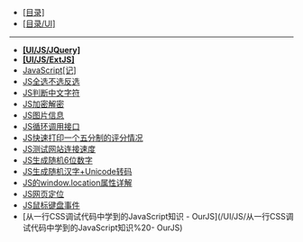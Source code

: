 - [[目录]](/)
- [[目录/UI]](/UI/)
---
- [**[UI/JS/JQuery]**](/UI/JS/JQuery/)
- [**[UI/JS/ExtJS]**](/UI/JS/ExtJS/)
- [JavaScript[记]](/UI/JS/JavaScript[记])
- [JS全选不选反选](/UI/JS/JS全选不选反选)
- [JS判断中文字符](/UI/JS/JS判断中文字符)
- [JS加密解密](/UI/JS/JS加密解密)
- [JS图片信息](/UI/JS/JS图片信息)
- [JS循环调用接口](/UI/JS/JS循环调用接口)
- [JS快速打印一个五分制的评分情况](/UI/JS/JS快速打印一个五分制的评分情况)
- [JS测试网站连接速度](/UI/JS/JS测试网站连接速度)
- [JS生成随机6位数字](/UI/JS/JS生成随机6位数字)
- [JS生成随机汉字+Unicode转码](/UI/JS/JS生成随机汉字+Unicode转码)
- [JS的window.location属性详解](/UI/JS/JS的window.location属性详解)
- [JS网页定位](/UI/JS/JS网页定位)
- [JS鼠标键盘事件](/UI/JS/JS鼠标键盘事件)
- [从一行CSS调试代码中学到的JavaScript知识 - OurJS](/UI/JS/从一行CSS调试代码中学到的JavaScript知识%20- OurJS)
